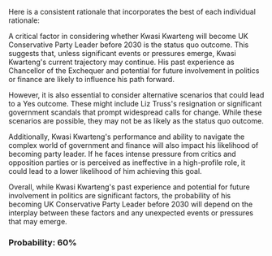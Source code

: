 Here is a consistent rationale that incorporates the best of each individual rationale:

A critical factor in considering whether Kwasi Kwarteng will become UK Conservative Party Leader before 2030 is the status quo outcome. This suggests that, unless significant events or pressures emerge, Kwasi Kwarteng's current trajectory may continue. His past experience as Chancellor of the Exchequer and potential for future involvement in politics or finance are likely to influence his path forward.

However, it is also essential to consider alternative scenarios that could lead to a Yes outcome. These might include Liz Truss's resignation or significant government scandals that prompt widespread calls for change. While these scenarios are possible, they may not be as likely as the status quo outcome.

Additionally, Kwasi Kwarteng's performance and ability to navigate the complex world of government and finance will also impact his likelihood of becoming party leader. If he faces intense pressure from critics and opposition parties or is perceived as ineffective in a high-profile role, it could lead to a lower likelihood of him achieving this goal.

Overall, while Kwasi Kwarteng's past experience and potential for future involvement in politics are significant factors, the probability of his becoming UK Conservative Party Leader before 2030 will depend on the interplay between these factors and any unexpected events or pressures that may emerge.

### Probability: 60%